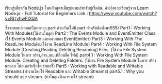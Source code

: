 เรียนรู้เกี่ยวกับ Node.js ในหลักสูตรเต็มรูปแบบสำหรับผู้เริ่มต้น.
อ้างอิงและเรียนรู้จาก Learn Node.js - Full Tutorial for Beginners
                Link : https://www.youtube.com/watch?v=RLtyhwFtXQA 

ซึ่งจะขอแบ่งออกเป็นหลายๆ part ด้วยกัน(ไม่มี part สำหรับติดตั้งนะ555)
Part1 : Working With Modules(ใช้งานโมดูล)
Part2 : The Events Module and EventEmitter Class.(ใช้ Events Module และคลาสของ EventEmitter)
Part3 : Working With The ReadLine Module.(ใช้งาน ReadLine Module)
Part4 : Working With File System Module (Creating,Reading,Deleting,Renaming) Files. (ใช้งาน File System Module ในการ สร้าง,อ่าน,ลบ,เปลี่ยนชื่อ ไฟล์)
    part4.1 : Working With File System Module. Creating and Deleting Folders. (ใช้งาน File System Module ในการ สร้างและลบ โฟลเดอร์หรือไดเรกทอรี่)
Part5 : Working with Readable and Writable Streams.(ทำงานโดยใช้ Readable และ Writable Streams)
    part5.1 : Why you should use stream. (ทำไมคุณถึงควรจะใช้ stream) 
